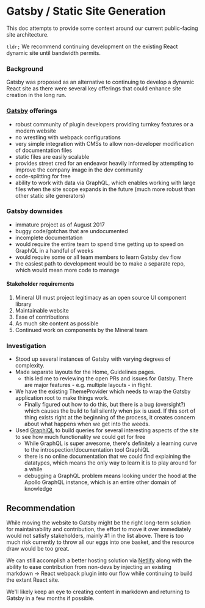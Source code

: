 # Gatsby / Static Site Generation

This doc attempts to provide some context around our current public-facing site architecture.

`tldr;` We recommend continuing development on the existing React dynamic site until bandwidth permits.

### Background

Gatsby was proposed as an alternative to continuing to develop a dynamic React site as there were several key offerings that could enhance site creation in the long run.

### [Gatsby](https://www.gatsbyjs.org) offerings

* robust community of plugin developers providing turnkey features or a modern website
* no wrestling with webpack configurations
* very simple integration with CMSs to allow non-developer modification of documentation files
* static files are easily scalable
* provides street cred for an endeavor heavily informed by attempting to improve the company image in the dev community
* code-splitting for free
* ability to work with data via GraphQL, which enables working with large files when the site scope expands in the future (much more robust than other static site generators)

### Gatsby downsides

* immature project as of August 2017
* buggy code/gotchas that are undocumented
* incomplete documentation
* would require the entire team to spend time getting up to speed on GraphQL in a handful of weeks
* would require some or all team members to learn Gatsby dev flow
* the easiest path to development would be to make a separate repo, which would mean more code to manage

#### Stakeholder requirements

1. Mineral UI must project legitimacy as an open source UI component library
2. Maintainable website
3. Ease of contributions
4. As much site content as possible
5. Continued work on components by the Mineral team

### Investigation

- Stood up several instances of Gatsby with varying degrees of complexity.
- Made separate layouts for the Home, Guidelines pages.
  - this led me to reviewing the open PRs and issues for Gatsby. There are major features - e.g. multiple layouts - in flight.
- We have the existing ThemeProvider which needs to wrap the Gatsby application root to make things work.
  - Finally figured out how to do this, but there is a bug (oversight?) which causes the build to fail silently when jsx is used. If this sort of thing exists right at the beginning of the process, it creates concern about what happens when we get into the weeds.
- Used [GraphiQL](https://github.com/graphql/graphiql) to build queries for several interesting aspects of the site to see how much functionality we could get for free
  - While GraphQL is super awesome, there's definitely a learning curve to the introspection/documentation tool GraphiQL
  - there is no online documentation that we could find explaining the datatypes, which means the only way to learn it is to play around for a while
  - debugging a GraphQL problem means looking under the hood at the Apollo GraphQL instance, which is an entire other domain of knowledge

## Recommendation

While moving the website to Gatsby might be the right long-term solution for maintainability and contribution, the effort to move it over immediately would not satisfy stakeholders, mainly #1 in the list above. There is too much risk currently to throw all our eggs into one basket, and the resource draw would be too great.

We can still accomplish a better hosting solution via [Netlify](netlify.com) along with the ability to ease contribution from non-devs by injecting an existing markdown -> React webpack plugin into our flow while continuing to build the extant React site.

We'll likely keep an eye to creating content in markdown and returning to Gatsby in a few months if possible.
